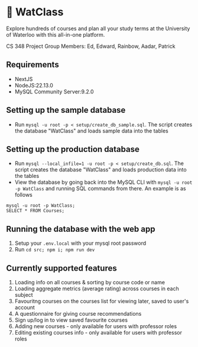 # 🏫 WatClass

Explore hundreds of courses and plan all your study terms at the University of Waterloo with this all-in-one platform.

CS 348 Project Group Members: Ed, Edward, Rainbow, Aadar, Patrick

## Requirements

- NextJS
- NodeJS:22.13.0
- MySQL Community Server:9.2.0

## Setting up the sample database

- Run `mysql -u root -p < setup/create_db_sample.sql`. The script creates the database "WatClass" and loads sample data into the tables

## Setting up the production database

- Run `mysql --local_infile=1 -u root -p < setup/create_db.sql`. The script creates the database "WatClass" and loads production data into the tables
- View the database by going back into the MySQL CLI with `mysql -u root -p WatClass` and running SQL commands from there. An example is as follows

```
mysql -u root -p WatClass;
SELECT * FROM Courses;
```

## Running the database with the web app

1. Setup your `.env.local` with your mysql root password
2. Run `cd src; npm i; npm run dev`

## Currently supported features

1. Loading info on all courses & sorting by course code or name
2. Loading aggregate metrics (average rating) across courses in each subject
3. Favouritng courses on the courses list for viewing later, saved to user's account
4. A questionnaire for giving course recommendations
5. Sign up/log in to view saved favourite courses
6. Adding new courses - only available for users with professor roles
7. Editing existing courses info - only available for users with professor roles
